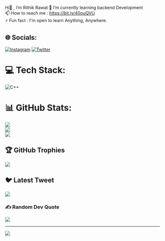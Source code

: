 Hi👋 , I’m Rithik Rawat
🌱 I’m currently learning backend Development<br>📫 How to reach me : https://bit.ly/40ouQVU<br>⚡ Fun fact : I'm open to learn Anything, Anywhere.


## 🌐 Socials:
[![Instagram](https://img.shields.io/badge/Instagram-%23E4405F.svg?logo=Instagram&logoColor=white)](https://instagram.com/iamrithikrawat) [![Twitter](https://img.shields.io/badge/Twitter-%231DA1F2.svg?logo=Twitter&logoColor=white)](https://twitter.com/rithikrawat01) 

# 💻 Tech Stack:
![C++](https://img.shields.io/badge/c++-%2300599C.svg?style=flat&logo=c%2B%2B&logoColor=white)
# 📊 GitHub Stats:
![](https://github-readme-stats.vercel.app/api?username=rithikrawat&theme=radical&hide_border=false&include_all_commits=false&count_private=true)<br/>
![](https://github-readme-streak-stats.herokuapp.com/?user=rithikrawat&theme=radical&hide_border=false)<br/>
![](https://github-readme-stats.vercel.app/api/top-langs/?username=rithikrawat&theme=radical&hide_border=false&include_all_commits=false&count_private=true&layout=compact)

## 🏆 GitHub Trophies
![](https://github-profile-trophy.vercel.app/?username=rithikrawat&theme=radical&no-frame=false&no-bg=false&margin-w=4)

## 🐦 Latest Tweet
[![](https://gtce.itsvg.in/api?username=rithikrawat01)](https://github.com/VishwaGauravIn/github-twitter-card-embed)

### ✍️ Random Dev Quote
![](https://quotes-github-readme.vercel.app/api?type=horizontal&theme=radical)

---
[![](https://visitcount.itsvg.in/api?id=rithikrawat&icon=7&color=1)](https://visitcount.itsvg.in)

<!-- Proudly created with GPRM ( https://gprm.itsvg.in ) -->
